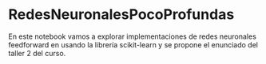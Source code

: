# RedesNeuronalesPocoProfundas

En este notebook vamos a explorar implementaciones de redes neuronales feedforward en usando la librería scikit-learn y se propone el enunciado del taller 2 del curso.
